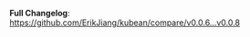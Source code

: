 <!-- Release notes generated using configuration in .github/release.yml at v0.0.8 -->



**Full Changelog**: https://github.com/ErikJiang/kubean/compare/v0.0.6...v0.0.8
